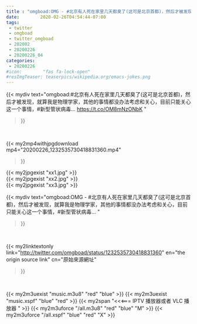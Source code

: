 ```yaml
---
title : "omgboad:OMG - #北京有人死在家里几天都臭了(这可是北京首都)，然后才被发现，就算我是物理学家，其他的事情都没办法考虑和关心，目前只能关心这一个事情，#新型管状病毒... "
date:        2020-02-26T04:54:44-07:00
tags:
 - twitter
 - omgboad
 - twitter_omgboad
 - 202002
 - 20200226
 - 20200226_04
categories:
 - 20200226
#icon:        "fas fa-lock-open"
#resImgTeaser: teaserpics/wikipedia.org/emacs-jokes.png
---
```


{{< mydiv text="omgboad:#北京有人死在家里几天都臭了(这可是北京首都)，然后才被发现，就算我是物理学家，其他的事情都没办法考虑和关心，目前只能关心这一个事情，#新型管状病毒... https://t.co/OM8mNzONbK "
>}}
<br>


{{< my2mp4withjpgdownload mp4="20200226_1232535730418831360.mp4"
>}}

{{< my2jpgexist "xx1.jpg" >}}<br>
{{< my2jpgexist "xx2.jpg" >}}<br>
{{< my2jpgexist "xx3.jpg" >}}<br>



{{< mydiv text="omgboad:OMG - #北京有人死在家里几天都臭了(这可是北京首都)，然后才被发现，就算我是物理学家，其他的事情都没办法考虑和关心，目前只能关心这一个事情，#新型管状病毒... "
>}}
<br>

{{< my2linktextonly link="http://twitter.com/omgboad/status/1232535730418831360"
en="the origin source link" cn="原始來源網址"
>}}


<br>

{{< my2m3uexist "music.m3u8" "red"  "blue" >}} {{< my2m3uexist "music.xspf" "blue" "red"  >}} {{< my2span "<<<=== IPTV 播放器或者 VLC 播放器 " >}} {{< my2m3uforce "/all.m3u8" "red"  "blue" "M" >}} {{< my2m3uforce "/all.xspf" "blue" "red"  "X" >}} 
